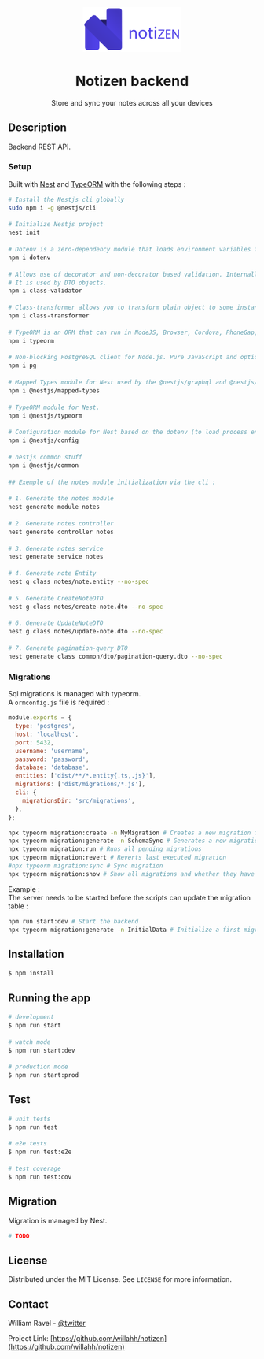 <p align="center">
  <a href="../documents/images/github-logo.png">
    <img src="../documents/images/github-logo.png" alt="Logo" width="200" >
  </a>
  <h1 align="center">Notizen backend</h1>
  <p align="center">
    Store and sync your notes across all your devices
  </p>
</p>

## Description
Backend REST API.

### Setup
Built with [Nest](https://github.com/nestjs/nest) and [TypeORM](https://typeorm.io) with the following steps : 
```sh
# Install the Nestjs cli globally
sudo npm i -g @nestjs/cli

# Initialize Nestjs project
nest init 

# Dotenv is a zero-dependency module that loads environment variables from a .env file into process.env.
npm i dotenv

# Allows use of decorator and non-decorator based validation. Internally uses validator.js to perform validation. Class-validator works on both browser and node.js platforms.
# It is used by DTO objects.
npm i class-validator 

# Class-transformer allows you to transform plain object to some instance of class and versa.
npm i class-transformer 

# TypeORM is an ORM that can run in NodeJS, Browser, Cordova, PhoneGap, Ionic, React Native, NativeScript, Expo, and Electron platforms and can be used with TypeScript and JavaScript (ES5, ES6, ES7, ES8). TypeORM is highly influenced by other ORMs, such as Hibernate, Doctrine and Entity Framework.
npm i typeorm 

# Non-blocking PostgreSQL client for Node.js. Pure JavaScript and optional native libpq bindings.
npm i pg 

# Mapped Types module for Nest used by the @nestjs/graphql and @nestjs/swagger packages.
npm i @nestjs/mapped-types 

# TypeORM module for Nest. 
npm i @nestjs/typeorm 

# Configuration module for Nest based on the dotenv (to load process environment variables) package.
npm i @nestjs/config

# nestjs common stuff
npm i @nestjs/common

## Exemple of the notes module initialization via the cli :

# 1. Generate the notes module
nest generate module notes

# 2. Generate notes controller
nest generate controller notes

# 3. Generate notes service
nest generate service notes

# 4. Generate note Entity
nest g class notes/note.entity --no-spec 

# 5. Generate CreateNoteDTO
nest g class notes/create-note.dto --no-spec

# 6. Generate UpdateNoteDTO
nest g class notes/update-note.dto --no-spec

# 7. Generate pagination-query DTO
nest generate class common/dto/pagination-query.dto --no-spec 

```
### Migrations
Sql migrations is managed with typeorm.  
A `ormconfig.js` file is required :
```js
module.exports = {
  type: 'postgres',
  host: 'localhost',
  port: 5432,
  username: 'username',
  password: 'password',
  database: 'database',
  entities: ['dist/**/*.entity{.ts,.js}'],
  migrations: ['dist/migrations/*.js'],
  cli: {
    migrationsDir: 'src/migrations',
  },
};
```

```sh
npx typeorm migration:create -n MyMigration # Creates a new migration file
npx typeorm migration:generate -n SchemaSync # Generates a new migration file with sql needs to be executed to update schema.
npx typeorm migration:run # Runs all pending migrations
npx typeorm migration:revert # Reverts last executed migration
#npx typeorm migration:sync # Sync migration
npx typeorm migration:show # Show all migrations and whether they have been run or not
```

Example :  
The server needs to be started before the scripts can update the migration table :
```sh
npm run start:dev # Start the backend
npx typeorm migration:generate -n InitialData # Initialize a first migration
```
## Installation

```bash
$ npm install
```

## Running the app

```bash
# development
$ npm run start

# watch mode
$ npm run start:dev

# production mode
$ npm run start:prod
```

## Test

```bash
# unit tests
$ npm run test

# e2e tests
$ npm run test:e2e

# test coverage
$ npm run test:cov
```

## Migration
Migration is managed by Nest.
```sh
# TODO
```


## License

Distributed under the MIT License. See `LICENSE` for more information.



## Contact

William Ravel - [@twitter](https://twitter.com/willahhravel)

Project Link: [https://github.com/willahh/notizen](https://github.com/willahh/notizen)
